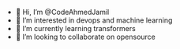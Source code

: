 - 👋 Hi, I’m @CodeAhmedJamil
- 👀 I’m interested in devops and machine learning
- 🌱 I’m currently learning  transformers
- 💞️ I’m looking to collaborate on opensource


<!---
CodeAhmedJamil/CodeAhmedJamil is a ✨ special ✨ repository because its `README.md` (this file) appears on your GitHub profile.
You can click the Preview link to take a look at your changes.
--->
